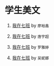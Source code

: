 # 学生美文
1. [我在七班](https://c1907.github.io/pas/lyx1) by `廖裕鑫`

2. [我在七班](https://c1907.github.io/pas/tyc1) by `唐宇超`

3. [我在七班](https://c1907.github.io/pas/lyt1.html) by `罗雅婷`

4. [我在七班](https://c1907.github.io/pas/wnn1.html) by `吴妮娜`
